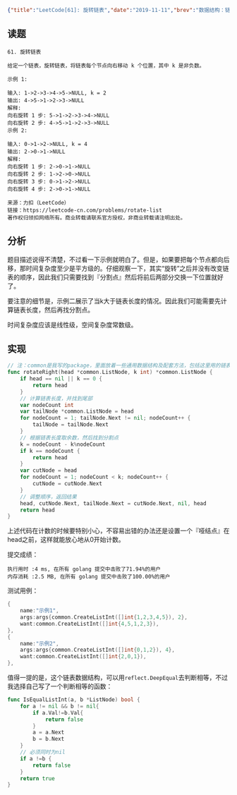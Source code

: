 ```json lw-blog-meta
{"title":"LeetCode[61]: 旋转链表","date":"2019-11-11","brev":"数据结构：链表(1/10)。中等难度。","tags":["算法与数据结构"],"path":"blog/2019/191111-LeetCode-61.md"}
```



## 读题

```text
61. 旋转链表

给定一个链表，旋转链表，将链表每个节点向右移动 k 个位置，其中 k 是非负数。

示例 1:

输入: 1->2->3->4->5->NULL, k = 2
输出: 4->5->1->2->3->NULL
解释:
向右旋转 1 步: 5->1->2->3->4->NULL
向右旋转 2 步: 4->5->1->2->3->NULL
示例 2:

输入: 0->1->2->NULL, k = 4
输出: 2->0->1->NULL
解释:
向右旋转 1 步: 2->0->1->NULL
向右旋转 2 步: 1->2->0->NULL
向右旋转 3 步: 0->1->2->NULL
向右旋转 4 步: 2->0->1->NULL

来源：力扣（LeetCode）
链接：https://leetcode-cn.com/problems/rotate-list
著作权归领扣网络所有。商业转载请联系官方授权，非商业转载请注明出处。
```

## 分析

题目描述说得不清楚，不过看一下示例就明白了。但是，如果要把每个节点都向后移，那时间复杂度至少是平方级的。仔细观察一下，其实“旋转”之后并没有改变链表的顺序，因此我们只需要找到『分割点』然后将前后两部分交换一下位置就好了。

要注意的细节是，示例二展示了当k大于链表长度的情况。因此我们可能需要先计算链表长度，然后再找分割点。

时间复杂度应该是线性级，空间复杂度常数级。

## 实现

```go
// 注：common是我写的package，里面放着一些通用数据结构及配套方法，包括这里用的链表节点ListNode
func rotateRight(head *common.ListNode, k int) *common.ListNode {
    if head == nil || k == 0 {
        return head
    }
    // 计算链表长度，并找到尾部
    var nodeCount int
    var tailNode *common.ListNode = head
    for nodeCount = 1; tailNode.Next != nil; nodeCount++ {
        tailNode = tailNode.Next
    }
    // 根据链表长度取余数，然后找到分割点
    k = nodeCount - k%nodeCount
    if k == nodeCount {
        return head
    }
    var cutNode = head
    for nodeCount = 1; nodeCount < k; nodeCount++ {
        cutNode = cutNode.Next
    }
    // 调整顺序，返回结果
    head, cutNode.Next, tailNode.Next = cutNode.Next, nil, head
    return head
}
```

上述代码在计数的时候要特别小心，不容易出错的办法还是设置一个『哑结点』在head之前，这样就能放心地从0开始计数。

提交成绩：

```text
执行用时 :4 ms, 在所有 golang 提交中击败了71.94%的用户
内存消耗 :2.5 MB, 在所有 golang 提交中击败了100.00%的用户
```

测试用例：

```go
{
    name:"示例1",
    args:args{common.CreateListInt([]int{1,2,3,4,5}), 2},
    want:common.CreateListInt([]int{4,5,1,2,3}),
},
{
    name:"示例2",
    args:args{common.CreateListInt([]int{0,1,2}), 4},
    want:common.CreateListInt([]int{2,0,1}),
},
```

值得一提的是，这个链表数据结构，可以用`reflect.DeepEqual`去判断相等，不过我选择自己写了一个判断相等的函数：

```go
func IsEqualListInt(a, b *ListNode) bool {
    for a != nil && b != nil{
        if a.Val!=b.Val{
            return false
        }
        a = a.Next
        b = b.Next
    }
    // 必须同时为nil
    if a !=b {
        return false
    }
    return true
}
```
